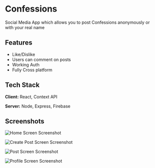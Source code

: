 # Confessions

Social Media App which allows you to post Confessions anonymously or with your real name

## Features

- Like/Dislike
- Users can comment on posts
- Working Auth
- Fully Cross platform

## Tech Stack

**Client:** React, Context API

**Server:** Node, Express, Firebase

## Screenshots

![Home Screen Screenshot](https://i.imgur.com/eIs6hwD.jpg)

![Create Post Screen Screenshot](https://i.imgur.com/BKmG5Vk.jpg)

![Post Screen Screenshot](https://i.imgur.com/A9iZfWO.jpg)

![Profile Screen Screenshot](https://i.imgur.com/xt2XwVp.jpg)
